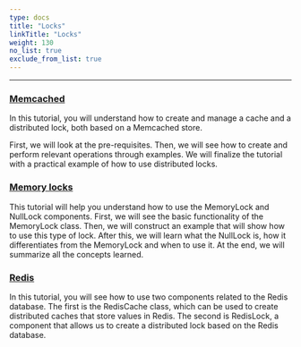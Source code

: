 ```yaml
---
type: docs
title: "Locks"
linkTitle: "Locks" 
weight: 130
no_list: true
exclude_from_list: true
---
```

---

### [Memcached](memcached)

In this tutorial, you will understand how to create and manage a cache and a distributed lock, both based on a Memcached store. 

First, we will look at the pre-requisites. Then, we will see how to create and perform relevant operations through examples. We will finalize the tutorial with a practical example of how to use distributed locks.

### [Memory locks](memory_locks)

This tutorial will help you understand how to use the MemoryLock and NullLock components. First, we will see the basic functionality of the MemoryLock class. Then, we will construct an example that will show how to use this type of lock. After this, we will learn what the NullLock is, how it differentiates from the MemoryLock and when to use it. At the end, we will summarize all the concepts learned.

### [Redis](redis)

In this tutorial, you will see how to use two components related to the Redis database. The first is the RedisCache class, which can be used to create distributed caches that store values in Redis. The second is RedisLock, a component that allows us to create a distributed lock based on the Redis database.

